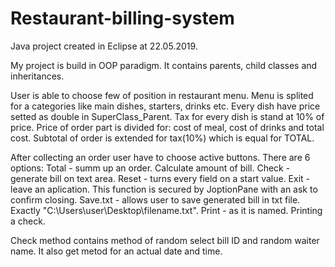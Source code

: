 # Restaurant-billing-system
Java project created in Eclipse at 22.05.2019.

My project is build in OOP paradigm. It contains parents, child classes and inheritances.

User is able to choose few of position in restaurant menu. Menu is splited for a categories like main dishes, starters, drinks etc.
Every dish have price setted as double in SuperClass_Parent.
Tax for every dish is stand at 10% of price.
Price of order part is divided for: cost of meal, cost of drinks and total cost.
Subtotal of order is extended for tax(10%) which is equal for TOTAL.

After collecting an order user have to choose active buttons. There are 6 options:
Total - summ up an order. Calculate amount of bill.
Check - generate bill on text area.
Reset - turns every field on a start value.
Exit - leave an aplication. This function is secured by JoptionPane with an ask to confirm closing.
Save.txt - allows user to save generated bill in txt file. Exactly "C:\\Users\\user\\Desktop\\filename.txt".
Print - as it is named. Printing a check.

Check method contains method of random select bill ID and random waiter name. It also get metod for an actual date and time.
